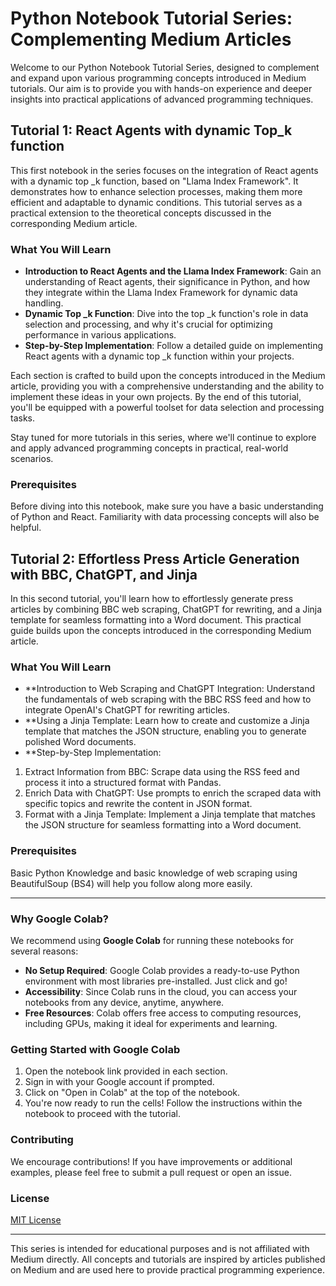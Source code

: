 # Python Notebook Tutorial Series: Complementing Medium Articles

Welcome to our Python Notebook Tutorial Series, designed to complement and expand upon various programming concepts introduced in Medium tutorials. Our aim is to provide you with hands-on experience and deeper insights into practical applications of advanced programming techniques.

## Tutorial 1: React Agents with dynamic Top_k function

This first notebook in the series focuses on the integration of React agents with a dynamic top _k function, based on "Llama Index Framework". It demonstrates how to enhance selection processes, making them more efficient and adaptable to dynamic conditions. This tutorial serves as a practical extension to the theoretical concepts discussed in the corresponding Medium article.

### What You Will Learn

- **Introduction to React Agents and the Llama Index Framework**: Gain an understanding of React agents, their significance in Python, and how they integrate within the Llama Index Framework for dynamic data handling.
- **Dynamic Top _k Function**: Dive into the top _k function's role in data selection and processing, and why it's crucial for optimizing performance in various applications.
- **Step-by-Step Implementation**: Follow a detailed guide on implementing React agents with a dynamic top _k function within your projects.


Each section is crafted to build upon the concepts introduced in the Medium article, providing you with a comprehensive understanding and the ability to implement these ideas in your own projects. By the end of this tutorial, you'll be equipped with a powerful toolset for data selection and processing tasks.

Stay tuned for more tutorials in this series, where we'll continue to explore and apply advanced programming concepts in practical, real-world scenarios.

### Prerequisites

Before diving into this notebook, make sure you have a basic understanding of Python and React. Familiarity with data processing concepts will also be helpful.

## Tutorial 2: Effortless Press Article Generation with BBC, ChatGPT, and Jinja

In this second tutorial, you'll learn how to effortlessly generate press articles by combining BBC web scraping, ChatGPT for rewriting, and a Jinja template for seamless formatting into a Word document. This practical guide builds upon the concepts introduced in the corresponding Medium article.

### What You Will Learn

- **Introduction to Web Scraping and ChatGPT Integration: Understand the fundamentals of web scraping with the BBC RSS feed and how to integrate OpenAI's ChatGPT for rewriting articles.
- **Using a Jinja Template: Learn how to create and customize a Jinja template that matches the JSON structure, enabling you to generate polished Word documents.
- **Step-by-Step Implementation:
1. Extract Information from BBC: Scrape data using the RSS feed and process it into a structured format with Pandas.
2. Enrich Data with ChatGPT: Use prompts to enrich the scraped data with specific topics and rewrite the content in JSON format.
3. Format with a Jinja Template: Implement a Jinja template that matches the JSON structure for seamless formatting into a Word document.

### Prerequisites

Basic Python Knowledge and basic knowledge of web scraping using BeautifulSoup (BS4) will help you follow along more easily.

-------------------------------------------------------------------------------------------------------------------------------------------

### Why Google Colab?

We recommend using **Google Colab** for running these notebooks for several reasons:
- **No Setup Required**: Google Colab provides a ready-to-use Python environment with most libraries pre-installed. Just click and go!
- **Accessibility**: Since Colab runs in the cloud, you can access your notebooks from any device, anytime, anywhere.
- **Free Resources**: Colab offers free access to computing resources, including GPUs, making it ideal for experiments and learning.

### Getting Started with Google Colab

1. Open the notebook link provided in each section.
2. Sign in with your Google account if prompted.
3. Click on "Open in Colab" at the top of the notebook.
4. You're now ready to run the cells! Follow the instructions within the notebook to proceed with the tutorial.

### Contributing

We encourage contributions! If you have improvements or additional examples, please feel free to submit a pull request or open an issue.

### License

[MIT License](https://opensource.org/licenses/MIT)

---

This series is intended for educational purposes and is not affiliated with Medium directly. All concepts and tutorials are inspired by articles published on Medium and are used here to provide practical programming experience.

